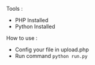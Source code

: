 Tools : 
- PHP Installed
- Python Installed

How to use :
- Config your file in upload.php
- Run command 
```python run.py```
